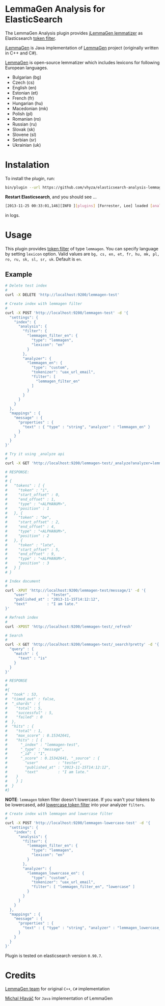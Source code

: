 LemmaGen Analysis for ElasticSearch
===================================

The LemmaGen Analysis plugin provides [jLemmaGen lemmatizer](https://bitbucket.org/hlavki/jlemmagen) as Elasticsearch [token filter](http://www.elasticsearch.org/guide/en/elasticsearch/reference/current/analysis-tokenfilters.html).

[jLemmaGen](https://bitbucket.org/hlavki/jlemmagen) is Java implementation of [LemmaGen](http://lemmatise.ijs.si/) project (originally written in C++ and C#).

[LemmaGen](http://lemmatise.ijs.si/) is open-source lemmatizer which includes lexicons for following European languages.

* Bulgarian (bg)
* Czech (cs)
* English (en)
* Estonian (et)
* French (fr)
* Hungarian (hu)
* Macedonian (mk)
* Polish (pl)
* Romanian (ro)
* Russian (ru)
* Slovak (sk)
* Slovene (sl)
* Serbian (sr)
* Ukrainian (uk)

Instalation
===========

To install the plugin, run:

```bash
bin/plugin --url https://github.com/vhyza/elasticsearch-analysis-lemmagen/releases/download/v0.1/elasticsearch-analysis-lemmagen-0.1-plugin.zip --install elasticsearch-analysis-lemmagen
```


**Restart Elasticsearch**, and you should see ...

```bash
[2013-11-25 00:33:01,146][INFO ][plugins] [Forrester, Lee] loaded [analysis-lemmagen], sites []
```

in logs.

Usage
=====

This plugin provides [token filter](http://www.elasticsearch.org/guide/en/elasticsearch/reference/current/analysis-tokenfilters.html) of type `lemmagen`. You can specify language by setting `lexicon` option. Valid values are `bg, cs, en, et, fr, hu, mk, pl, ro, ru, sk, sl, sr, uk`. Default is `en`.

Example
-------
```bash
# Delete test index
#
curl -X DELETE 'http://localhost:9200/lemmagen-test'

# Create index with lemmagen filter 
#
curl -X POST 'http://localhost:9200/lemmagen-test' -d '{
  "settings": {
    "index": {
      "analysis": {
        "filter": {
          "lemmagen_filter_en": {
            "type": "lemmagen",
            "lexicon": "en"
          }
        },
        "analyzer": {
          "lemmagen_en": {
            "type": "custom",
            "tokenizer": "uax_url_email",
            "filter": [
              "lemmagen_filter_en"
            ]
          }
        }
      }
    }
  },
  "mappings" : {
    "message" : {
      "properties" : {
        "text" : { "type" : "string", "analyzer" : "lemmagen_en" }
      }
    }
  }
}'

# Try it using _analyze api
#
curl -X GET 'http://localhost:9200/lemmagen-test/_analyze?analyzer=lemmagen_en&pretty' -d 'I am late.'

# RESPONSE:
# 
# {
#   "tokens" : [ {
#     "token" : "i",
#     "start_offset" : 0,
#     "end_offset" : 1,
#     "type" : "<ALPHANUM>",
#     "position" : 1
#   }, {
#     "token" : "be",
#     "start_offset" : 2,
#     "end_offset" : 4,
#     "type" : "<ALPHANUM>",
#     "position" : 2
#   }, {
#     "token" : "late",
#     "start_offset" : 5,
#     "end_offset" : 9,
#     "type" : "<ALPHANUM>",
#     "position" : 3
#   } ]
# }

# Index document
#
curl -XPUT 'http://localhost:9200/lemmagen-test/message/1' -d '{
    "user"         : "tester",
    "published_at" : "2013-11-15T14:12:12",
    "text"         : "I am late."
}'

# Refresh index
#
curl -XPOST 'http://localhost:9200/lemmagen-test/_refresh'

# Search
#
curl -X GET 'http://localhost:9200/lemmagen-test/_search?pretty' -d '{
  "query" : {
    "match" : {
      "text" : "is"
    }
  }
}'

# RESPONSE
#
#{
#  "took" : 53,
#  "timed_out" : false,
#  "_shards" : {
#    "total" : 5,
#    "successful" : 5,
#    "failed" : 0
#  },
#  "hits" : {
#    "total" : 1,
#    "max_score" : 0.15342641,
#    "hits" : [ {
#      "_index" : "lemmagen-test",
#      "_type" : "message",
#      "_id" : "1",
#      "_score" : 0.15342641, "_source" : {
#        "user"         : "tester",
#        "published_at" : "2013-11-15T14:12:12",
#        "text"         : "I am late."
#    }
#    } ]
#  }
#}
```

**NOTE**: `lemmagen` token filter doesn't lowercase. If you wan't your tokens to be lowercased, add [lowercase token filter](http://www.elasticsearch.org/guide/en/elasticsearch/reference/current/analysis-lowercase-tokenfilter.html) into your analyzer `filters`.

```bash
# Create index with lemmagen and lowercase filter
#
curl -X POST 'http://localhost:9200/lemmagen-lowercase-test' -d '{
  "settings": {
    "index": {
      "analysis": {
        "filter": {
          "lemmagen_filter_en": {
            "type": "lemmagen",
            "lexicon": "en"
          }
        },
        "analyzer": {
          "lemmagen_lowercase_en": {
            "type": "custom",
            "tokenizer": "uax_url_email",
            "filter": [ "lemmagen_filter_en", "lowercase" ]
          }
        }
      }
    }
  },
  "mappings" : {
    "message" : {
      "properties" : {
        "text" : { "type" : "string", "analyzer" : "lemmagen_lowercase_en" }
      }
    }
  }
}'
```

Plugin is tested on elasticsearch version `0.90.7`.

Credits
=======

[LemmaGen team](http://lemmatise.ijs.si/Home/Contact) for original `C++`, `C#` implementation

[Michal Hlaváč](https://bitbucket.org/hlavki/jlemmagen) for `Java` implementation of LemmaGen
